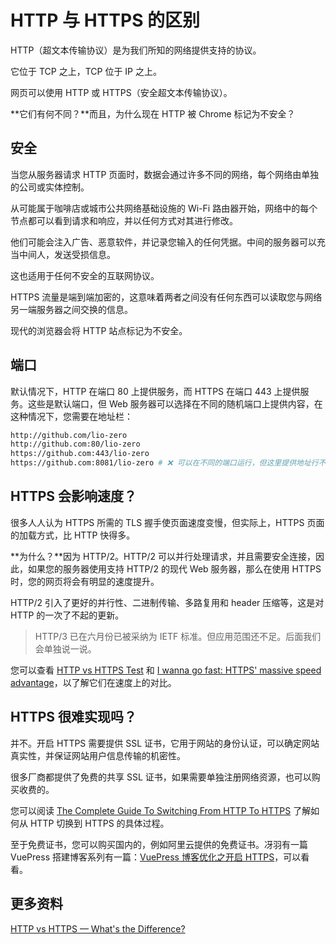 # HTTP 与 HTTPS 的区别

HTTP（超文本传输协议）是为我们所知的网络提供支持的协议。

它位于 TCP 之上，TCP 位于 IP 之上。

网页可以使用 HTTP 或 HTTPS（安全超文本传输协议）。

**它们有何不同？**而且，为什么现在 HTTP 被 Chrome 标记为不安全？

## 安全

当您从服务器请求 HTTP 页面时，数据会通过许多不同的网络，每个网络由单独的公司或实体控制。

从可能属于咖啡店或城市公共网络基础设施的 Wi-Fi 路由器开始，网络中的每个节点都可以看到请求和响应，并以任何方式对其进行修改。

他们可能会注入广告、恶意软件，并记录您输入的任何凭据。中间的服务器可以充当中间人，发送受损信息。

这也适用于任何不安全的互联网协议。

HTTPS 流量是端到端加密的，这意味着两者之间没有任何东西可以读取您与网络另一端服务器之间交换的信息。

现代的浏览器会将 HTTP 站点标记为不安全。

## 端口

默认情况下，HTTP 在端口 80 上提供服务，而 HTTPS 在端口 443 上提供服务。这些是默认端口，但 Web 服务器可以选择在不同的随机端口上提供内容，在这种情况下，您需要在地址栏：

```bash
http://github.com/lio-zero
http://github.com:80/lio-zero
https://github.com:443/lio-zero
https://github.com:8081/lio-zero # ❌ 可以在不同的端口运行，但这里提供地址行不通
```

## HTTPS 会影响速度？

很多人人认为 HTTPS 所需的 TLS 握手使页面速度变慢，但实际上，HTTPS 页面的加载方式，比 HTTP 快得多。

**为什么？**因为 HTTP/2。HTTP/2 可以并行处理请求，并且需要安全连接，因此，如果您的服务器使用支持 HTTP/2 的现代 Web 服务器，那么在使用 HTTPS 时，您的网页将会有明显的速度提升。

HTTP/2 引入了更好的并行性、二进制传输、多路复用和 header 压缩等，这是对 HTTP 的一次了不起的更新。

> HTTP/3 已在六月份已被采纳为 IETF 标准。但应用范围还不足。后面我们会单独说一说。

您可以查看 [HTTP vs HTTPS Test](https://www.httpvshttps.com/) 和 [I wanna go fast: HTTPS' massive speed advantage](https://www.troyhunt.com/i-wanna-go-fast-https-massive-speed-advantage/)，以了解它们在速度上的对比。

## HTTPS 很难实现吗？

并不。开启 HTTPS 需要提供 SSL 证书，它用于网站的身份认证，可以确定网站真实性，并保证网站用户信息传输的机密性。

很多厂商都提供了免费的共享 SSL 证书，如果需要单独注册网络资源，也可以购买收费的。

您可以阅读 [The Complete Guide To Switching From HTTP To HTTPS](https://www.smashingmagazine.com/2017/06/guide-switching-http-https/) 了解如何从 HTTP 切换到 HTTPS 的具体过程。

至于免费证书，您可以购买国内的，例如阿里云提供的免费证书。冴羽有一篇 VuePress 搭建博客系列有一篇：[VuePress 博客优化之开启 HTTPS](https://github.com/mqyqingfeng/Blog/issues/246)，可以看看。

## 更多资料

[HTTP vs HTTPS — What's the Difference?](https://www.freecodecamp.org/news/http-vs-https/)

